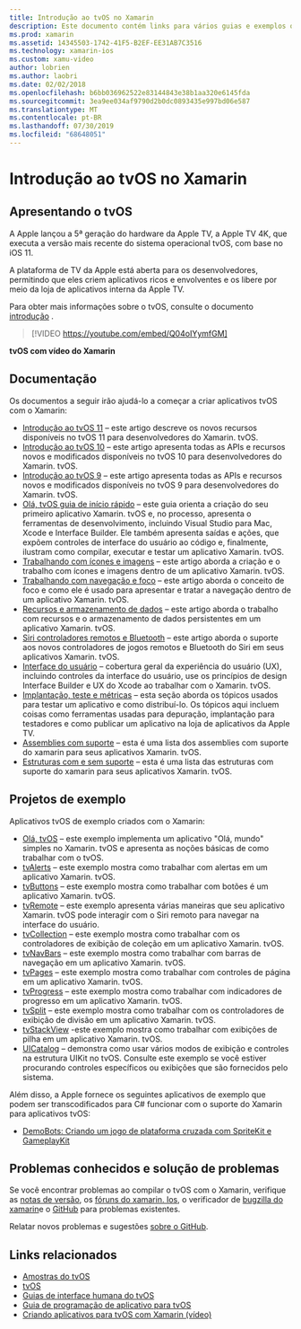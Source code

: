 ```yaml
---
title: Introdução ao tvOS no Xamarin
description: Este documento contém links para vários guias e exemplos que demonstram como criar aplicativos tvOS com o Xamarin. Os guias abordam vários recursos, como desenvolvimento de interface do usuário, armazenamento de dados, ícones e muito mais.
ms.prod: xamarin
ms.assetid: 14345503-1742-41F5-B2EF-EE31AB7C3516
ms.technology: xamarin-ios
ms.custom: xamu-video
author: lobrien
ms.author: laobri
ms.date: 02/02/2018
ms.openlocfilehash: b6bb036962522e83144843e38b1aa320e6145fda
ms.sourcegitcommit: 3ea9ee034af9790d2b0dc0893435e997bd06e587
ms.translationtype: MT
ms.contentlocale: pt-BR
ms.lasthandoff: 07/30/2019
ms.locfileid: "68648051"
---
```

# <a name="introduction-to-tvos-in-xamarin"></a>Introdução ao tvOS no Xamarin

## <a name="introducing-tvos"></a>Apresentando o tvOS

A Apple lançou a 5ª geração do hardware da Apple TV, a Apple TV 4K, que executa a versão mais recente do sistema operacional tvOS, com base no iOS 11.

A plataforma de TV da Apple está aberta para os desenvolvedores, permitindo que eles criem aplicativos ricos e envolventes e os libere por meio da loja de aplicativos interna da Apple TV.

Para obter mais informações sobre o tvOS, consulte o documento [introdução](~/ios/tvos/get-started/index.md) .

> [!VIDEO https://youtube.com/embed/Q04oIYymfGM]

**tvOS com vídeo do Xamarin**

## <a name="documentation"></a>Documentação

Os documentos a seguir irão ajudá-lo a começar a criar aplicativos tvOS com o Xamarin:

- [Introdução ao tvOS 11](~/ios/tvos/platform/introduction-to-tvos11.md) – este artigo descreve os novos recursos disponíveis no tvOS 11 para desenvolvedores do Xamarin. tvOS.
- [Introdução ao tvOS 10](~/ios/tvos/platform/introduction-to-tvos10/index.md) – este artigo apresenta todas as APIs e recursos novos e modificados disponíveis no tvOS 10 para desenvolvedores do Xamarin. tvOS.
- [Introdução ao tvOS 9](~/ios/tvos/platform/tvos9.md) – este artigo apresenta todas as APIs e recursos novos e modificados disponíveis no tvOS 9 para desenvolvedores do Xamarin. tvOS. 
- [Olá, tvOS guia de início rápido](~/ios/tvos/get-started/hello-tvos.md) – este guia orienta a criação do seu primeiro aplicativo Xamarin. tvOS e, no processo, apresenta o ferramentas de desenvolvimento, incluindo Visual Studio para Mac, Xcode e Interface Builder. Ele também apresenta saídas e ações, que expõem controles de interface do usuário ao código e, finalmente, ilustram como compilar, executar e testar um aplicativo Xamarin. tvOS.
- [Trabalhando com ícones e imagens](~/ios/tvos/app-fundamentals/icons-images.md) – este artigo aborda a criação e o trabalho com ícones e imagens dentro de um aplicativo Xamarin. tvOS.
- [Trabalhando com navegação e foco](~/ios/tvos/app-fundamentals/navigation-focus.md) – este artigo aborda o conceito de foco e como ele é usado para apresentar e tratar a navegação dentro de um aplicativo Xamarin. tvOS.
- [Recursos e armazenamento de dados](~/ios/tvos/app-fundamentals/resources-data-storage.md) – este artigo aborda o trabalho com recursos e o armazenamento de dados persistentes em um aplicativo Xamarin. tvOS.
- [Siri controladores remotos e Bluetooth](~/ios/tvos/platform/remote-bluetooth.md) – este artigo aborda o suporte aos novos controladores de jogos remotos e Bluetooth do Siri em seus aplicativos Xamarin. tvOS.
- [Interface do usuário](~/ios/tvos/user-interface/index.md) – cobertura geral da experiência do usuário (UX), incluindo controles da interface do usuário, use os princípios de design Interface Builder e UX do Xcode ao trabalhar com o Xamarin. tvOS.
- [Implantação, teste e métricas](~/ios/tvos/deploy-test/index.md) – esta seção aborda os tópicos usados para testar um aplicativo e como distribuí-lo. Os tópicos aqui incluem coisas como ferramentas usadas para depuração, implantação para testadores e como publicar um aplicativo na loja de aplicativos da Apple TV.
- [Assemblies com suporte](~/ios/tvos/internals/assemblies.md) – esta é uma lista dos assemblies com suporte do xamarin para seus aplicativos Xamarin. tvOS.
- [Estruturas com e sem suporte](~/ios/tvos/internals/frameworks.md) – esta é uma lista das estruturas com suporte do xamarin para seus aplicativos Xamarin. tvOS.

## <a name="sample-projects"></a>Projetos de exemplo

Aplicativos tvOS de exemplo criados com o Xamarin:

- [Olá, tvOS](https://docs.microsoft.com/samples/xamarin/ios-samples/tvos-hello-tvos) – este exemplo implementa um aplicativo "Olá, mundo" simples no Xamarin. tvOS e apresenta as noções básicas de como trabalhar com o tvOS.
- [tvAlerts](https://docs.microsoft.com/samples/xamarin/ios-samples/tvos-tvalerts) – este exemplo mostra como trabalhar com alertas em um aplicativo Xamarin. tvOS.
- [tvButtons](https://docs.microsoft.com/samples/xamarin/ios-samples/tvos-tvbuttons) – este exemplo mostra como trabalhar com botões é um aplicativo Xamarin. tvOS.
- [tvRemote](https://docs.microsoft.com/samples/xamarin/ios-samples/tvos-tvremote) – este exemplo apresenta várias maneiras que seu aplicativo Xamarin. tvOS pode interagir com o Siri remoto para navegar na interface do usuário.
- [tvCollection](https://docs.microsoft.com/samples/xamarin/ios-samples/tvos-tvcollection) – este exemplo mostra como trabalhar com os controladores de exibição de coleção em um aplicativo Xamarin. tvOS.
- [tvNavBars](https://docs.microsoft.com/samples/xamarin/ios-samples/tvos-tvnavbars) – este exemplo mostra como trabalhar com barras de navegação em um aplicativo Xamarin. tvOS.
- [tvPages](https://docs.microsoft.com/samples/xamarin/ios-samples/tvos-tvpages) – este exemplo mostra como trabalhar com controles de página em um aplicativo Xamarin. tvOS.
- [tvProgress](https://docs.microsoft.com/samples/xamarin/ios-samples/tvos-tvprogress) – este exemplo mostra como trabalhar com indicadores de progresso em um aplicativo Xamarin. tvOS.
- [tvSplit](https://docs.microsoft.com/samples/xamarin/ios-samples/tvos-tvsplit) – este exemplo mostra como trabalhar com os controladores de exibição de divisão em um aplicativo Xamarin. tvOS.
- [tvStackView](https://docs.microsoft.com/samples/xamarin/ios-samples/tvos-tvstackview) -este exemplo mostra como trabalhar com exibições de pilha em um aplicativo Xamarin. tvOS.
- [UICatalog](https://docs.microsoft.com/samples/xamarin/ios-samples/tvos-uicatalog) – demonstra como usar vários modos de exibição e controles na estrutura UIKit no tvOS. Consulte este exemplo se você estiver procurando controles específicos ou exibições que são fornecidos pelo sistema.

Além disso, a Apple fornece os seguintes aplicativos de exemplo que podem ser transcodificados para C# funcionar com o suporte do Xamarin para aplicativos tvOS:

- [DemoBots: Criando um jogo de plataforma cruzada com SpriteKit e GameplayKit](https://developer.apple.com/library/prerelease/tvos/samplecode/DemoBots/)

## <a name="known-issues-and-troubleshooting"></a>Problemas conhecidos e solução de problemas

Se você encontrar problemas ao compilar o tvOS com o Xamarin, verifique as [notas de versão](https://docs.microsoft.com/xamarin/ios/release-notes/), os [fóruns do xamarin. Ios](https://forums.xamarin.com/categories/ios), o verificador de [bugzilla do xamarin](https://bugzilla.xamarin.com/query.cgi?product=iOS)e o [GitHub](https://github.com/xamarin/xamarin-macios/issues) para problemas existentes.

Relatar novos problemas e sugestões [sobre o GitHub](https://github.com/xamarin/xamarin-macios/issues).


## <a name="related-links"></a>Links relacionados

- [Amostras do tvOS](https://docs.microsoft.com/samples/browse/?products=xamarin&term=Xamarin.iOS+tvOS)
- [tvOS](https://developer.apple.com/tvos/)
- [Guias de interface humana do tvOS](https://developer.apple.com/tvos/human-interface-guidelines/)
- [Guia de programação de aplicativo para tvOS](https://developer.apple.com/library/prerelease/tvos/documentation/General/Conceptual/AppleTV_PG/)
- [Criando aplicativos para tvOS com Xamarin (vídeo)](https://university.xamarin.com/lightninglectures/tvos-with-xamarin)
